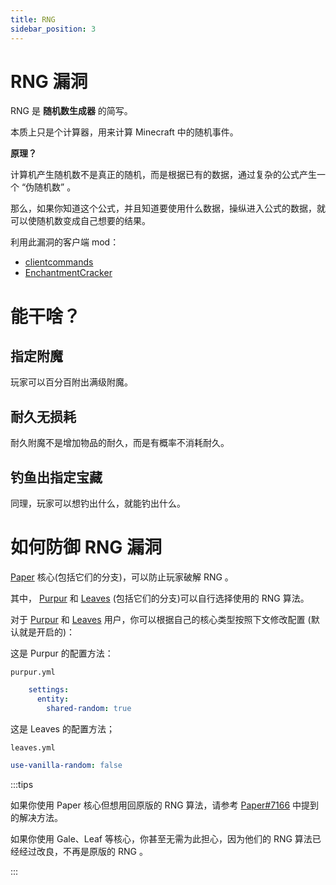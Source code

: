 ```yaml
---
title: RNG
sidebar_position: 3
---
```


# RNG 漏洞

RNG 是 **随机数生成器** 的简写。

本质上只是个计算器，用来计算 Minecraft 中的随机事件。

**原理？**

计算机产生随机数不是真正的随机，而是根据已有的数据，通过复杂的公式产生一个 “伪随机数” 。

那么，如果你知道这个公式，并且知道要使用什么数据，操纵进入公式的数据，就可以使随机数变成自己想要的结果。

利用此漏洞的客户端 mod：

- [clientcommands](https://www.mcmod.cn/class/4239.html)
- [EnchantmentCracker](https://github.com/Earthcomputer/EnchantmentCracker)

# 能干啥？

## 指定附魔

玩家可以百分百附出满级附魔。

## 耐久无损耗

耐久附魔不是增加物品的耐久，而是有概率不消耗耐久。

## 钓鱼出指定宝藏

同理，玩家可以想钓出什么，就能钓出什么。

# 如何防御 RNG 漏洞
 
[Paper](https://papermc.io) 核心(包括它们的分支)，可以防止玩家破解 RNG 。

其中， [Purpur](https://purpurmc.org/) 和 [Leaves](https://leavesmc.org/) (包括它们的分支)可以自行选择使用的 RNG 算法。

对于 [Purpur](https://purpurmc.org/) 和 [Leaves](https://leavesmc.org/) 用户，你可以根据自己的核心类型按照下文修改配置 (默认就是开启的)：

这是 Purpur 的配置方法：

`purpur.yml`

```yaml
    settings:
      entity:
        shared-random: true
```

这是 Leaves 的配置方法；

`leaves.yml`

```yaml
use-vanilla-random: false
```

:::tips

如果你使用 Paper 核心但想用回原版的 RNG 算法，请参考 [Paper#7166](https://github.com/PaperMC/Paper/issues/7166#issuecomment-998988542) 中提到的解决方法。

如果你使用 Gale、Leaf 等核心，你甚至无需为此担心，因为他们的 RNG 算法已经经过改良，不再是原版的 RNG 。

:::
